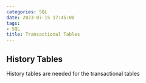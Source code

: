 ```yaml
---
categories: SQL
date: 2023-07-15 17:45:00
tags:
- SQL
title: Transactional Tables
---
```


## History Tables

History tables are needed for the transactional tables